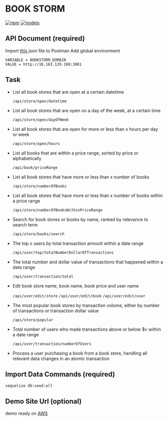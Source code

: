 # BOOK STORM

[![npm](https://img.shields.io/badge/npm-v6.14.8-blue)](https://nodejs.org/zh-tw/download/) [![nodejs](https://img.shields.io/badge/node-v14.15.1-brightgreen)](https://nodejs.org/zh-tw/download/)

## API Document (required)
Import [this](https://raw.githubusercontent.com/duncanHsu/book_storm/master/BookStorm.postman_collection.json) json file to Postman
Add global environment
```
VARIABLE = BOOKSTORM_DOMAIN
VALUE = http://18.163.129.189:3001
```
## Task
+ List all book stores that are open at a certain datetime

  `/api/store/open/datetime`
+ List all book stores that are open on a day of the week, at a certain time

  `/api/store/open/dayOfWeek`
+ List all book stores that are open for more or less than x hours per day or week

  `/api/store/open/hours`
+ List all books that are within a price range, sorted by price or alphabetically

  `/api/book/priceRange`
+ List all book stores that have more or less than x number of books

  `/api/store/numberOfBooks`
+ List all book stores that have more or less than x number of books within a price range

  `/api/store/numberOfBooksWithinPriceRange`
+ Search for book stores or books by name, ranked by relevance to search term

  `/api/store/books/search`
+ The top x users by total transaction amount within a date range

  `/api/user/top/totalNumberDollarOfTransactions`
+ The total number and dollar value of transactions that happened within a date range

  `/api/user/transaction/total`
+ Edit book store name, book name, book price and user name

  `/api/user/edit/store`
  `/api/user/edit/book`
  `/api/user/edit/user`
+ The most popular book stores by transaction volume, either by number of transactions or transaction dollar value

  `/api/store/popular`
+ Total number of users who made transactions above or below $v within a date range

  `/api/user/transaction/numberOfUsers`
+ Process a user purchasing a book from a book store, handling all relevant data changes in an atomic transaction

## Import Data Commands (required)
  ```shell
  sequelize db:seed:all
  ```

## Demo Site Url (optional)
  demo ready on [AWS](http://18.163.129.189:3001/)
